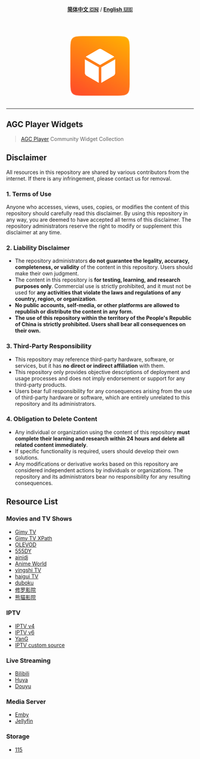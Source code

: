 
<div align=center>
    
[**简体中文 🇨🇳**](README.md) / [**English 🇺🇸**](README.en.md)

</div>
<br>

<p align="center">
  <br>
  <img width="160" src="./logo.png" alt="logo of agc player widgets repository">
  <br>
  <br>
</p>

---

## AGC Player Widgets

> [AGC Player](https://agcplayer.com) Community Widget Collection

## Disclaimer

All resources in this repository are shared by various contributors from the internet. If there is any infringement, please contact us for removal.

### 1. Terms of Use
Anyone who accesses, views, uses, copies, or modifies the content of this repository should carefully read this disclaimer. By using this repository in any way, you are deemed to have accepted all terms of this disclaimer. The repository administrators reserve the right to modify or supplement this disclaimer at any time.

### 2. Liability Disclaimer
- The repository administrators **do not guarantee the legality, accuracy, completeness, or validity** of the content in this repository. Users should make their own judgment.  
- The content in this repository is **for testing, learning, and research purposes only**. Commercial use is strictly prohibited, and it must not be used for **any activities that violate the laws and regulations of any country, region, or organization**.  
- **No public accounts, self-media, or other platforms are allowed to republish or distribute the content in any form.**  
- **The use of this repository within the territory of the People's Republic of China is strictly prohibited. Users shall bear all consequences on their own.**  

### 3. Third-Party Responsibility
- This repository may reference third-party hardware, software, or services, but it has **no direct or indirect affiliation** with them.  
- This repository only provides objective descriptions of deployment and usage processes and does not imply endorsement or support for any third-party products.  
- Users bear full responsibility for any consequences arising from the use of third-party hardware or software, which are entirely unrelated to this repository and its administrators.  

### 4. Obligation to Delete Content
- Any individual or organization using the content of this repository **must complete their learning and research within 24 hours and delete all related content immediately**.  
- If specific functionality is required, users should develop their own solutions.  
- Any modifications or derivative works based on this repository are considered independent actions by individuals or organizations. The repository and its administrators bear no responsibility for any resulting consequences.


## Resource List

### Movies and TV Shows

- [Gimy TV](https://github.com/zoroyyoo/agcplayer-widgets/raw/refs/heads/main/widgets/video-gimy.zip)
- [Gimy TV XPath](https://github.com/zoroyyoo/agcplayer-widgets/raw/refs/heads/main/widgets/video-gimy-xpath.zip)
- [OLEVOD](https://github.com/zoroyyoo/agcplayer-widgets/raw/refs/heads/main/widgets/video-olevod.zip)
- [555DY](https://github.com/zoroyyoo/agcplayer-widgets/raw/refs/heads/main/widgets/video-555dy.zip)
- [ainidj](https://github.com/zoroyyoo/agcplayer-widgets/raw/refs/heads/main/widgets/video-ainidj.zip)
- [Anime World](https://github.com/zoroyyoo/agcplayer-widgets/raw/refs/heads/main/widgets/video-animeworld.zip)
- [yingshi TV](https://github.com/zoroyyoo/agcplayer-widgets/raw/refs/heads/main/widgets/video-yingshitv.zip)
- [haigui TV](https://github.com/zoroyyoo/agcplayer-widgets/raw/refs/heads/main/widgets/video-haiguitv.zip)
- [duboku](https://github.com/zoroyyoo/agcplayer-widgets/raw/refs/heads/main/widgets/video-duboku.zip)
- [修罗影院](https://github.com/zoroyyoo/agcplayer-widgets/raw/refs/heads/main/widgets/video-xlys.zip)
- [熊猫影院](https://github.com/zoroyyoo/agcplayer-widgets/raw/refs/heads/main/widgets/video-xm08.zip)

### IPTV

- [IPTV v4](https://github.com/zoroyyoo/agcplayer-widgets/raw/refs/heads/main/widgets/iptv-tvboxv4.zip)
- [IPTV v6](https://github.com/zoroyyoo/agcplayer-widgets/raw/refs/heads/main/widgets/iptv-tvboxv6.zip)
- [YanG](https://github.com/zoroyyoo/agcplayer-widgets/raw/refs/heads/main/widgets/iptv-YanG.zip)
- [IPTV custom source](https://github.com/zoroyyoo/agcplayer-widgets/raw/refs/heads/main/widgets/iptv.zip)
### Live Streaming

- [Bilibili](https://github.com/zoroyyoo/agcplayer-widgets/raw/refs/heads/main/widgets/live-bilibili.zip)
- [Huya](https://github.com/zoroyyoo/agcplayer-widgets/raw/refs/heads/main/widgets/live-huya.zip)
- [Douyu](https://github.com/zoroyyoo/agcplayer-widgets/raw/refs/heads/main/widgets/live-douyu.zip)

### Media Server
- [Emby](https://github.com/zoroyyoo/agcplayer-widgets/raw/refs/heads/main/widgets/server-emby.zip)
- [Jellyfin](https://github.com/zoroyyoo/agcplayer-widgets/raw/refs/heads/main/widgets/server-jellyfin.zip)

### Storage
- [115](https://github.com/zoroyyoo/agcplayer-widgets/raw/refs/heads/main/widgets/storage-115.zip)